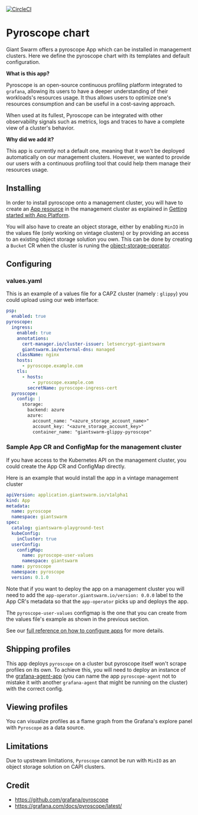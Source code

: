 [![CircleCI](https://dl.circleci.com/status-badge/img/gh/giantswarm/pyroscope-app/tree/main.svg?style=svg)](https://dl.circleci.com/status-badge/redirect/gh/giantswarm/pyroscope-app/tree/main)

# Pyroscope chart

Giant Swarm offers a pyroscope App which can be installed in management clusters.
Here we define the pyroscope chart with its templates and default configuration.

**What is this app?**

Pyroscope is an open-source continuous profiling platform integrated to `grafana`, allowing its users to have a deeper understanding of their workloads's resources usage. It thus allows users to optimize one's resources consumption and can be useful in a cost-saving approach.

When used at its fullest, Pyroscope can be integrated with other observability signals such as metrics, logs and traces to have a complete view of a cluster's behavior.

**Why did we add it?**

This app is currently not a default one, meaning that it won't be deployed automatically on our management clusters. However, we wanted to provide our users with a continuous profiling tool that could help them manage their resources usage.

## Installing

In order to install pyroscope onto a management cluster, you will have to create an [App resource](https://docs.giantswarm.io/use-the-api/management-api/crd/apps.application.giantswarm.io/) in the management cluster as explained in [Getting started with App Platform](https://docs.giantswarm.io/getting-started/app-platform/).

You will also have to create an object storage, either by enabling `MinIO` in the values file (only working on vintage clusters) or by providing an access to an existing object storage solution you own.
This can be done by creating a `Bucket` CR when the cluster is runing the [object-storage-operator](https://github.com/giantswarm/object-storage-operator).

## Configuring

### values.yaml

This is an example of a values file for a CAPZ cluster (namely : `glippy`) you could upload using our web interface:

```yaml
psp:
  enabled: true
pyroscope:
  ingress:
    enabled: true
    annotations:
      cert-manager.io/cluster-issuer: letsencrypt-giantswarm
      giantswarm.io/external-dns: managed
    className: nginx
    hosts:
      - pyroscope.example.com
    tls:
      - hosts:
          - pyroscope.example.com
        secretName: pyroscope-ingress-cert
  pyroscope:
    config: |
      storage:
        backend: azure
        azure:
          account_name: "<azure_storage_account_name>"
          account_key: "<azure_storage_account_key>"
          container_name: "giantswarm-glippy-pyroscope"
```

### Sample App CR and ConfigMap for the management cluster

If you have access to the Kubernetes API on the management cluster, you could create
the App CR and ConfigMap directly.

Here is an example that would install the app in a vintage management cluster

```yaml
apiVersion: application.giantswarm.io/v1alpha1
kind: App
metadata:
  name: pyroscope
  namespace: giantswarm
spec:
  catalog: giantswarm-playground-test
  kubeConfig:
    inCluster: true
  userConfig:
    configMap:
      name: pyroscope-user-values
      namespace: giantswarm
  name: pyroscope
  namespace: pyroscope
  version: 0.1.0
```

Note that if you want to deploy the app on a management cluster you will need to add the `app-operator.giantswarm.io/version: 0.0.0` label to the App CR's metadata so that the `app-operator` picks up and deploys the app.

The `pyroscope-user-values` configmap is the one that you can create from the values file's example as shown in the previous section.

See our [full reference on how to configure apps](https://docs.giantswarm.io/getting-started/app-platform/app-configuration/) for more details.

## Shipping profiles

This app deploys `pyroscope` on a cluster but pyroscope itself won't scrape profiles on its own. To achieve this, you will need to deploy an instance of the [grafana-agent-app](https://github.com/giantswarm/grafana-agent-app) (you can name the app `pyroscope-agent` not to mistake it with another `grafana-agent` that might be running on the cluster) with the correct config.

## Viewing profiles

You can visualize profiles as a flame graph from the Grafana's explore panel with `Pyroscope` as a data source.

## Limitations

Due to upstream limitations, `Pyroscope` cannot be run with `MinIO` as an object storage solution on CAPI clusters.

## Credit

- https://github.com/grafana/pyroscope
- https://grafana.com/docs/pyroscope/latest/
